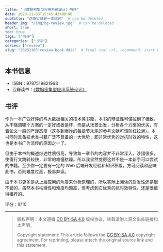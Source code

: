 ```yaml
---
title: "《数据密集型应用系统设计》书评"
date: 2023-11-03T15:45:43+08:00
subtitle: "这确实就是一本综述"  # can be deleted
header_img: "/img/bg-review.jpg"  # can be deleted
short: true
toc: true
tags: ["书评"]
categories: ["书评"]
series: ["review"] 
slug: "20231103-review-book-ddia"  # final real url, recommend: start by date, follow lower case words with hyphen splitter. E.g., `20230316-text-title`
---
```


## 本书信息

* ISBN：9787519821968
* 豆瓣读书：[《数据密集型应用系统设计》](https://book.douban.com/subject/30329536/)

## 书评

作为一本广受好评的与大数据相关的技术类书籍，本书的辩证性可谓拉到了极致，从不强调哪个方案的一定好或者是坏，而是从场景出发，分析各个方案的优劣，有着论文一般的严谨态度（这多到爆炸的每章节末尾的参考文献可谓防杠拉满）。本书同时具备技术类书籍广泛不具备的一大优势，即非常优秀的对抗时效的特性，这也是本书广为流传的原因之一了。

但由于本书的概述综述性质很高，导致每一章节的内容并不非常深入，涉猎很多，使得行文跳转较快，非常的难懂枯燥。所以我显然觉得这并不是一本新手可以尝试的书籍，至少你一定要有一定的 Web 后端开发经验和知识积累，方可阅读和品味此书，否则难度过高，极易弃读。

由于本书更多是从上层应用的角度来分析原理的，所以实际上阅读的启发性还是很不错的，虽然本书枯燥性和难度均颇高，但考虑到它优秀的抗时效特性，还是很值得推荐的。

评分：9/10

---

> 版权声明：本文遵循 [CC BY-SA 4.0](https://creativecommons.org/licenses/by-sa/4.0/deed.zh) 版权协议，转载请附上原文出处链接和本声明。
>
> Copyright statement: This article follows the [CC BY-SA 4.0](https://creativecommons.org/licenses/by-sa/4.0/deed.en) copyright agreement. For reprinting, please attach the original source link and this statement.
